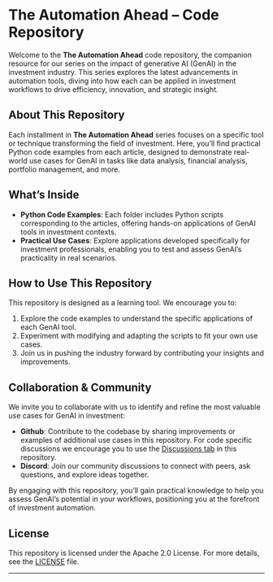 # The Automation Ahead – Code Repository

Welcome to the **The Automation Ahead** code repository, the companion resource for our series on the impact of generative AI (GenAI) in the investment industry. This series explores the latest advancements in automation tools, diving into how each can be applied in investment workflows to drive efficiency, innovation, and strategic insight.

## About This Repository

Each installment in **The Automation Ahead** series focuses on a specific tool or technique transforming the field of investment. Here, you’ll find practical Python code examples from each article, designed to demonstrate real-world use cases for GenAI in tasks like data analysis, financial analysis, portfolio management, and more.

## What’s Inside

- **Python Code Examples**: Each folder includes Python scripts corresponding to the articles, offering hands-on applications of GenAI tools in investment contexts.
- **Practical Use Cases**: Explore applications developed specifically for investment professionals, enabling you to test and assess GenAI’s practicality in real scenarios.

## How to Use This Repository

This repository is designed as a learning tool. We encourage you to:
1. Explore the code examples to understand the specific applications of each GenAI tool.
2. Experiment with modifying and adapting the scripts to fit your own use cases.
3. Join us in pushing the industry forward by contributing your insights and improvements.

## Collaboration & Community

We invite you to collaborate with us to identify and refine the most valuable use cases for GenAI in investment:
- **Github**: Contribute to the codebase by sharing improvements or examples of additional use cases in this repository. For code specific discussions we encourage you to use the [Discussions tab](https://github.com/CFA-Institute-RPC/The-Automation-Ahead/discussions) in this repository.
- **Discord**: Join our community discussions to connect with peers, ask questions, and explore ideas together. 

By engaging with this repository, you’ll gain practical knowledge to help you assess GenAI’s potential in your workflows, positioning you at the forefront of investment automation.

## License

This repository is licensed under the Apache 2.0 License. For more details, see the [LICENSE](LICENSE) file.

---
